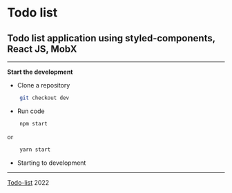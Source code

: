 # Todo list

## **Todo list application using styled-components, React JS, MobX**

---

**Start the development**

- Clone a repository

```bash
    git checkout dev
```

- Run code

```bash
    npm start
```

or

```bash
    yarn start
```

- Starting to development

---

[Todo-list](https://v-babayan.github.io/todo-list/) 2022

